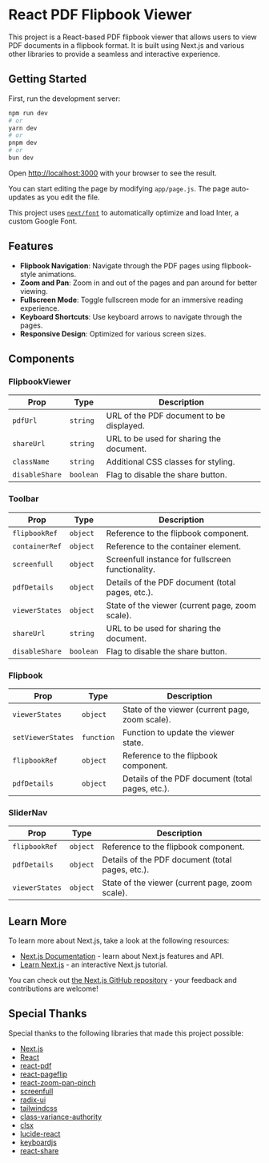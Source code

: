 

# React PDF Flipbook Viewer

This project is a React-based PDF flipbook viewer that allows users to view PDF documents in a flipbook format. It is built using Next.js and various other libraries to provide a seamless and interactive experience.


## Getting Started

First, run the development server:

```bash
npm run dev
# or
yarn dev
# or
pnpm dev
# or
bun dev
```

Open [http://localhost:3000](http://localhost:3000) with your browser to see the result.

You can start editing the page by modifying `app/page.js`. The page auto-updates as you edit the file.

This project uses [`next/font`](https://nextjs.org/docs/basic-features/font-optimization) to automatically optimize and load Inter, a custom Google Font.

## Features

- **Flipbook Navigation**: Navigate through the PDF pages using flipbook-style animations.
- **Zoom and Pan**: Zoom in and out of the pages and pan around for better viewing.
- **Fullscreen Mode**: Toggle fullscreen mode for an immersive reading experience.
- **Keyboard Shortcuts**: Use keyboard arrows to navigate through the pages.
- **Responsive Design**: Optimized for various screen sizes.

## Components

### FlipbookViewer

| Prop          | Type      | Description                                      |
|---------------|-----------|--------------------------------------------------|
| `pdfUrl`      | `string`  | URL of the PDF document to be displayed.         |
| `shareUrl`    | `string`  | URL to be used for sharing the document.         |
| `className`   | `string`  | Additional CSS classes for styling.              |
| `disableShare`| `boolean` | Flag to disable the share button.                |

### Toolbar

| Prop            | Type       | Description                                      |
|-----------------|------------|--------------------------------------------------|
| `flipbookRef`   | `object`   | Reference to the flipbook component.             |
| `containerRef`  | `object`   | Reference to the container element.              |
| `screenfull`    | `object`   | Screenfull instance for fullscreen functionality.|
| `pdfDetails`    | `object`   | Details of the PDF document (total pages, etc.). |
| `viewerStates`  | `object`   | State of the viewer (current page, zoom scale).  |
| `shareUrl`      | `string`   | URL to be used for sharing the document.         |
| `disableShare`  | `boolean`  | Flag to disable the share button.                |

### Flipbook

| Prop            | Type       | Description                                      |
|-----------------|------------|--------------------------------------------------|
| `viewerStates`  | `object`   | State of the viewer (current page, zoom scale).  |
| `setViewerStates`| `function`| Function to update the viewer state.             |
| `flipbookRef`   | `object`   | Reference to the flipbook component.             |
| `pdfDetails`    | `object`   | Details of the PDF document (total pages, etc.). |

### SliderNav

| Prop            | Type       | Description                                      |
|-----------------|------------|--------------------------------------------------|
| `flipbookRef`   | `object`   | Reference to the flipbook component.             |
| `pdfDetails`    | `object`   | Details of the PDF document (total pages, etc.). |
| `viewerStates`  | `object`   | State of the viewer (current page, zoom scale).  |

## Learn More

To learn more about Next.js, take a look at the following resources:

- [Next.js Documentation](https://nextjs.org/docs) - learn about Next.js features and API.
- [Learn Next.js](https://nextjs.org/learn) - an interactive Next.js tutorial.

You can check out [the Next.js GitHub repository](https://github.com/vercel/next.js/) - your feedback and contributions are welcome!

## Special Thanks

Special thanks to the following libraries that made this project possible:

- [Next.js](https://nextjs.org/)
- [React](https://reactjs.org/)
- [react-pdf](https://github.com/wojtekmaj/react-pdf)
- [react-pageflip](https://github.com/Nodlik/react-pageflip)
- [react-zoom-pan-pinch](https://github.com/prc5/react-zoom-pan-pinch)
- [screenfull](https://github.com/sindresorhus/screenfull.js)
- [radix-ui](https://www.radix-ui.com/)
- [tailwindcss](https://tailwindcss.com/)
- [class-variance-authority](https://github.com/joe-bell/class-variance-authority)
- [clsx](https://github.com/lukeed/clsx)
- [lucide-react](https://github.com/lucide-icons/lucide)
- [keyboardjs](https://github.com/RobertWHurst/KeyboardJS)
- [react-share](https://github.com/nygardk/react-share)
